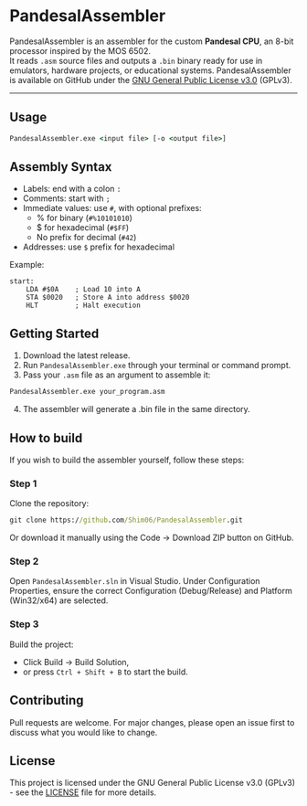 # PandesalAssembler

PandesalAssembler is an assembler for the custom **Pandesal CPU**, an 8-bit processor inspired by the MOS 6502.  
It reads `.asm` source files and outputs a `.bin` binary ready for use in emulators, hardware projects, or educational systems.
PandesalAssembler is available on GitHub under the <a href="https://github.com/Shim06/PandesalAssembler/blob/main/LICENSE" target="_blank">GNU General Public License v3.0</a> (GPLv3).

---

## Usage
```cmd
PandesalAssembler.exe <input file> [-o <output file>]
```

## Assembly Syntax
- Labels: end with a colon `:`
- Comments: start with `;`
- Immediate values: use `#`, with optional prefixes:
    - % for binary (`#%10101010`)
    - $ for hexadecimal (`#$FF`)
    - No prefix for decimal (`#42`)
- Addresses: use `$` prefix for hexadecimal

Example:
```assembly
start:
    LDA #$0A    ; Load 10 into A
    STA $0020   ; Store A into address $0020
    HLT         ; Halt execution
```

## Getting Started

1. Download the latest release.
2. Run `PandesalAssembler.exe` through your terminal or command prompt.
3. Pass your `.asm` file as an argument to assemble it:
```cmd
PandesalAssembler.exe your_program.asm
```
4. The assembler will generate a .bin file in the same directory.

## How to build
If you wish to build the assembler yourself, follow these steps:

### Step 1
Clone the repository:
```cmd
git clone https://github.com/Shim06/PandesalAssembler.git
```
Or download it manually using the Code → Download ZIP button on GitHub.

### Step 2
Open `PandesalAssembler.sln` in Visual Studio.
Under Configuration Properties, ensure the correct Configuration (Debug/Release) and Platform (Win32/x64) are selected.

### Step 3
Build the project:
- Click Build → Build Solution,
- or press `Ctrl + Shift + B` to start the build.

## Contributing

Pull requests are welcome. For major changes, please open an issue first
to discuss what you would like to change.

## License

This project is licensed under the GNU General Public License v3.0 (GPLv3) - see the [LICENSE](LICENSE) file for more details.
